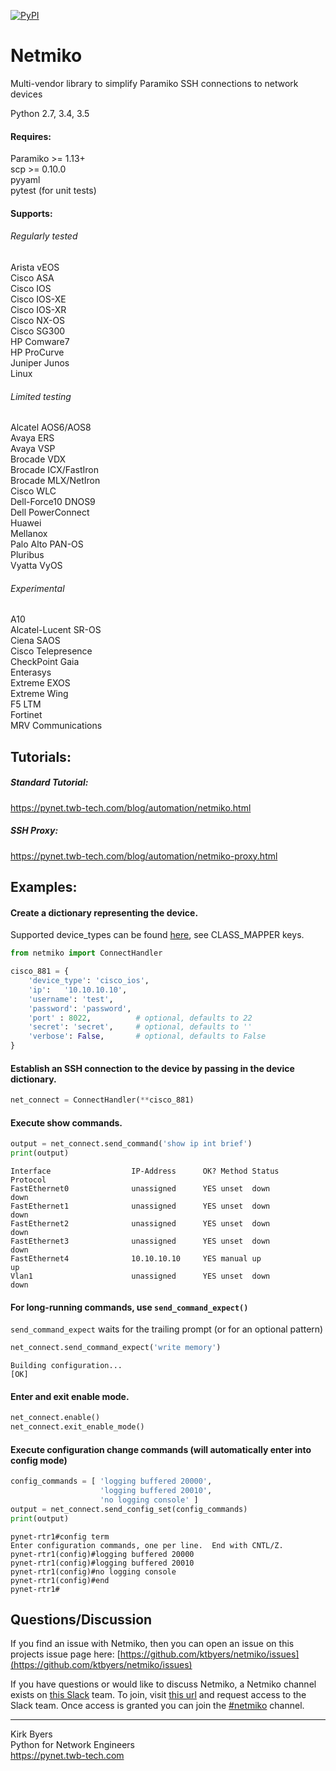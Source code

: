 [![PyPI](https://img.shields.io/pypi/v/netmiko.svg)](https://pypi.python.org/pypi/netmiko)
  
  
Netmiko
=======

Multi-vendor library to simplify Paramiko SSH connections to network devices

Python 2.7, 3.4, 3.5  

#### Requires:

Paramiko >= 1.13+  
scp >= 0.10.0  
pyyaml  
pytest (for unit tests)   

#### Supports:

###### Regularly tested

Arista vEOS  
Cisco ASA  
Cisco IOS  
Cisco IOS-XE  
Cisco IOS-XR  
Cisco NX-OS  
Cisco SG300  
HP Comware7  
HP ProCurve  
Juniper Junos  
Linux  
  
###### Limited testing

Alcatel AOS6/AOS8  
Avaya ERS  
Avaya VSP  
Brocade VDX  
Brocade ICX/FastIron  
Brocade MLX/NetIron  
Cisco WLC  
Dell-Force10 DNOS9  
Dell PowerConnect  
Huawei  
Mellanox  
Palo Alto PAN-OS  
Pluribus  
Vyatta VyOS  

###### Experimental

A10  
Alcatel-Lucent SR-OS  
Ciena SAOS  
Cisco Telepresence  
CheckPoint Gaia  
Enterasys  
Extreme EXOS  
Extreme Wing  
F5 LTM  
Fortinet  
MRV Communications  

## Tutorials:

##### Standard Tutorial:

https://pynet.twb-tech.com/blog/automation/netmiko.html

##### SSH Proxy:

https://pynet.twb-tech.com/blog/automation/netmiko-proxy.html

## Examples:

#### Create a dictionary representing the device.

Supported device_types can be found [here](https://github.com/ktbyers/netmiko/blob/master/netmiko/ssh_dispatcher.py), see CLASS_MAPPER keys.
```py
from netmiko import ConnectHandler

cisco_881 = {
    'device_type': 'cisco_ios',
    'ip':   '10.10.10.10',
    'username': 'test',
    'password': 'password',
    'port' : 8022,          # optional, defaults to 22
    'secret': 'secret',     # optional, defaults to ''
    'verbose': False,       # optional, defaults to False
}

```

#### Establish an SSH connection to the device by passing in the device dictionary.

```py
net_connect = ConnectHandler(**cisco_881)
```

#### Execute show commands.

```py
output = net_connect.send_command('show ip int brief')
print(output)
```
```
Interface                  IP-Address      OK? Method Status                Protocol
FastEthernet0              unassigned      YES unset  down                  down    
FastEthernet1              unassigned      YES unset  down                  down    
FastEthernet2              unassigned      YES unset  down                  down    
FastEthernet3              unassigned      YES unset  down                  down    
FastEthernet4              10.10.10.10     YES manual up                    up      
Vlan1                      unassigned      YES unset  down                  down    
```

#### For long-running commands, use `send_command_expect()`

`send_command_expect` waits for the trailing prompt (or for an optional pattern)
```py
net_connect.send_command_expect('write memory')
```

```
Building configuration...
[OK]
```

#### Enter and exit enable mode.

```py
net_connect.enable()
net_connect.exit_enable_mode()
```

#### Execute configuration change commands (will automatically enter into config mode)

```py
config_commands = [ 'logging buffered 20000',
                    'logging buffered 20010',
                    'no logging console' ]
output = net_connect.send_config_set(config_commands)
print(output)
```
```
pynet-rtr1#config term
Enter configuration commands, one per line.  End with CNTL/Z.
pynet-rtr1(config)#logging buffered 20000
pynet-rtr1(config)#logging buffered 20010
pynet-rtr1(config)#no logging console
pynet-rtr1(config)#end
pynet-rtr1#
```

## Questions/Discussion

If you find an issue with Netmiko, then you can open an issue on this projects issue page here: [https://github.com/ktbyers/netmiko/issues](https://github.com/ktbyers/netmiko/issues)

If you have questions or would like to discuss Netmiko, a Netmiko channel exists on [this Slack](https://networktocode.slack.com) team.  To join, visit [this url](http://slack.networktocode.com/) and request access to the Slack team. Once access is granted you can join the [#netmiko](https://networktocode.slack.com/messages/netmiko/) channel.




---    
Kirk Byers  
Python for Network Engineers  
https://pynet.twb-tech.com  
